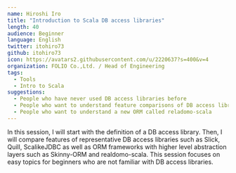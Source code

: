 ```yaml
---
name: Hiroshi Iro
title: "Introduction to Scala DB access libraries"
length: 40
audience: Beginner
language: English
twitter: itohiro73
github: itohiro73
icon: https://avatars2.githubusercontent.com/u/2220637?s=400&v=4
organization: FOLIO Co.,Ltd. / Head of Engineering
tags:
  - Tools
  - Intro to Scala
suggestions:
  - People who have never used DB access libraries before
  - People who want to understand feature comparisons of DB access libraries
  - People who want to understand a new ORM called reladomo-scala
---
```

In this session, I will start with the definition of a DB access library. Then, I will compare features of representative DB access libraries such as Slick, Quill, ScalikeJDBC as well as ORM frameworks with higher level abstraction layers such as Skinny-ORM and realdomo-scala. This session focuses on easy topics for beginners who are not familiar with DB access libraries.
